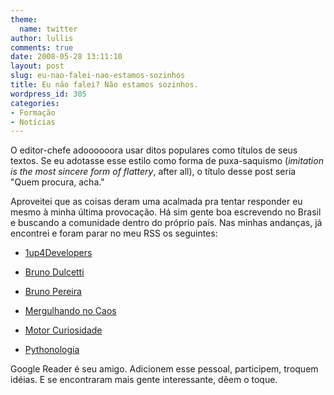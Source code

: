 ```yaml
---
theme:
  name: twitter
author: lullis
comments: true
date: 2008-05-28 13:11:10
layout: post
slug: eu-nao-falei-nao-estamos-sozinhos
title: Eu não falei? Não estamos sozinhos.
wordpress_id: 305
categories:
- Formação
- Notícias
---
```


O editor-chefe adoooooora usar ditos populares como títulos de seus textos. Se eu adotasse esse estilo como forma de puxa-saquismo (_imitation is the most sincere form of flattery_, after all), o título desse post seria "Quem procura, acha."

Aproveitei que as coisas deram uma acalmada pra tentar responder eu mesmo à minha última provocação. Há sim gente boa escrevendo no Brasil e buscando a comunidade dentro do próprio país.  Nas minhas andanças, já encontrei e foram parar no meu RSS os seguintes:



	
  * [1up4Developers](http://1up4dev.blogspot.com/)

	
  * [Bruno Dulcetti](http://www.brunodulcetti.com/blog)

	
  * [Bruno Pereira](http://blpsilva.wordpress.com/)

	
  * [Mergulhando no Caos](http://thiagoarrais.wordpress.com/)

	
  * [Motor Curiosidade](http://marcospereira.wordpress.com/)

	
  * [Pythonologia](http://pythonologia.org/)


Google Reader é seu amigo. Adicionem esse pessoal, participem, troquem idéias. E se encontraram mais gente interessante, dêem o toque.
